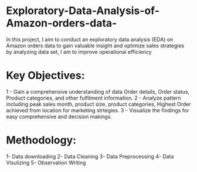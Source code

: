 # Exploratory-Data-Analysis-of-Amazon-orders-data-
In this project, I aim to conduct an exploratory data analysis (EDA) on Amazon orders data to gain valuable insight and optimize sales strategies by analyzing data set, I am to improve operational efficiency

# Key Objectives:
1 - Gain a comprehensive understanding of data Order details, Order status, Product categories, and other fulfilment information.
2 - Analyze pattern including peak sales month, product size, product categories, Highest Order achieved from location for marketing strtegies. 
3 - Visualize the findings for easy comprehensive and decision makings. 

# Methodology:
1- Data downloading 
2- Data Cleaning 
3- Data Preprocessing 
4- Data Visulizing 
5- Observation Writing 

